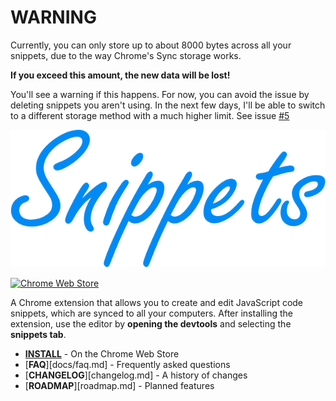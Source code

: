# WARNING

Currently, you can only store up to about 8000 bytes across all your snippets, due to the way Chrome's Sync storage works.

**If you exceed this amount, the new data will be lost!**

You'll see a warning if this happens. For now, you can avoid the issue by deleting snippets you aren't using. In the next few days, I'll be able to switch to a different storage method with a much higher limit. See issue [#5](https://github.com/SidneyNemzer/snippets/issues/5)

![Snippets](images/logo-transparent.png)

[![Chrome Web Store](https://img.shields.io/chrome-web-store/v/fakjeijchchmicjllnabpdkclfkpbiag.svg)][chrome-web-store]

A Chrome extension that allows you to create and edit JavaScript code snippets, which are synced to all your computers. After installing the extension, use the editor by **opening the devtools** and selecting the **snippets tab**.

* [**INSTALL**][chrome-web-store] - On the Chrome Web Store
* [**FAQ**][docs/faq.md] - Frequently asked questions
* [**CHANGELOG**][changelog.md] - A history of changes
* [**ROADMAP**][roadmap.md] - Planned features

[chrome-web-store]: https://chrome.google.com/webstore/detail/snippets/fakjeijchchmicjllnabpdkclfkpbiag
